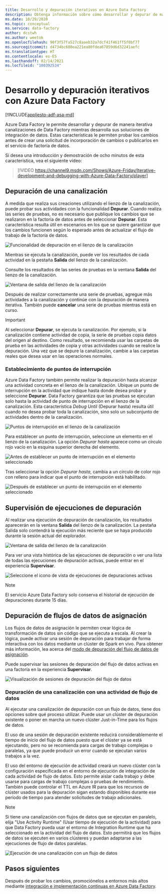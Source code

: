 ```yaml
---
title: Desarrollo y depuración iterativos en Azure Data Factory
description: Obtenga información sobre cómo desarrollar y depurar de manera iterativa las canalizaciones de Data Factory en ADF UX.
ms.date: 10/29/2020
ms.topic: conceptual
ms.service: data-factory
author: dcstwh
ms.author: weetok
ms.openlocfilehash: 90f3f57fa527c8aaeb32a7dcf41f461ff5f0bf77
ms.sourcegitcommit: d4734bc680ea221ea80fdea67859d6d32241aefc
ms.translationtype: HT
ms.contentlocale: es-ES
ms.lasthandoff: 02/14/2021
ms.locfileid: "100392534"
---
```

# <a name="iterative-development-and-debugging-with-azure-data-factory"></a>Desarrollo y depuración iterativos con Azure Data Factory
[!INCLUDE[appliesto-adf-asa-md](includes/appliesto-adf-asa-md.md)]

Azure Data Factory le permite desarrollar y depurar de manera iterativa canalizaciones de Data Factory mientras desarrolla sus soluciones de integración de datos. Estas características le permiten probar los cambios antes de crear una solicitud de incorporación de cambios o publicarlos en el servicio de factoría de datos. 

Si desea una introducción y demostración de ocho minutos de esta característica, vea el siguiente vídeo:

> [!VIDEO https://channel9.msdn.com/Shows/Azure-Friday/Iterative-development-and-debugging-with-Azure-Data-Factory/player]

## <a name="debugging-a-pipeline"></a>Depuración de una canalización

A medida que realiza sus creaciones utilizando el lienzo de la canalización, puede probar sus actividades con la funcionalidad **Depurar**. Cuando realiza las series de pruebas, no es necesario que publique los cambios que se realizaron en la factoría de datos antes de seleccionar **Depurar**. Esta característica resulta útil en escenarios en los que se quiere garantizar que los cambios funcionen según lo esperado antes de actualizar el flujo de trabajo de la factoría de datos.

![Funcionalidad de depuración en el lienzo de la canalización](media/iterative-development-debugging/iterative-development-1.png)

Mientras se ejecuta la canalización, puede ver los resultados de cada actividad en la pestaña **Salida** del lienzo de la canalización.

Consulte los resultados de las series de pruebas en la ventana **Salida** del lienzo de la canalización.

![Ventana de salida del lienzo de la canalización](media/iterative-development-debugging/iterative-development-2.png)

Después de realizar correctamente una serie de pruebas, agregue más actividades a la canalización y continúe con la depuración de manera iterativa. También puede **cancelar** una serie de pruebas mientras está en curso.

> [!IMPORTANT]
> Al seleccionar **Depurar**, se ejecuta la canalización. Por ejemplo, si la canalización contiene actividad de copia, la serie de pruebas copia datos del origen al destino. Como resultado, se recomienda usar las carpetas de prueba en las actividades de copia y otras actividades cuando se realice la depuración. Una vez que se depure la canalización, cambie a las carpetas reales que desea usar en las operaciones normales.

### <a name="setting-breakpoints"></a>Establecimiento de puntos de interrupción

Azure Data Factory también permite realizar la depuración hasta alcanzar una actividad concreta en el lienzo de la canalización. Ubique un punto de interrupción en la actividad que indique hasta donde desea probar y seleccione **Depurar**. Data Factory garantiza que las pruebas se ejecutan solo hasta la actividad de punto de interrupción en el lienzo de la canalización. Esta característica *Debug Until* (Depurar hasta) resulta útil cuando no desea probar toda la canalización, sino solo un subconjunto de actividades dentro de la canalización.

![Puntos de interrupción en el lienzo de la canalización](media/iterative-development-debugging/iterative-development-3.png)

Para establecer un punto de interrupción, seleccione un elemento en el lienzo de la canalización. La opción *Depurar hasta* aparece como un círculo rojo vacío en la esquina superior derecha del elemento.

![Antes de establecer un punto de interrupción en el elemento seleccionado](media/iterative-development-debugging/iterative-development-4.png)

Tras seleccionar la opción *Depurar hasta*, cambia a un círculo de color rojo con relleno para indicar que el punto de interrupción está habilitado.

![Después de establecer un punto de interrupción en el elemento seleccionado](media/iterative-development-debugging/iterative-development-5.png)

## <a name="monitoring-debug-runs"></a>Supervisión de ejecuciones de depuración

Al realizar una ejecución de depuración de canalización, los resultados aparecerán en la ventana **Salida** del lienzo de la canalización. La pestaña Salida solo contendrá la ejecución más reciente que se haya producido durante la sesión actual del explorador. 

![Ventana de salida del lienzo de la canalización](media/iterative-development-debugging/iterative-development-2.png)

Para ver una vista histórica de las ejecuciones de depuración o ver una lista de todas las ejecuciones de depuración activas, puede entrar en el experiencia **Supervisar**. 

![Seleccione el icono de vista de ejecuciones de depuraciones activas](media/iterative-development-debugging/view-debug-runs.png)

> [!NOTE]
> El servicio Azure Data Factory solo conserva el historial de ejecución de depuraciones durante 15 días. 

## <a name="debugging-mapping-data-flows"></a>Depuración de flujos de datos de asignación

Los flujos de datos de asignación le permiten crear lógica de transformación de datos sin código que se ejecuta a escala. Al crear la lógica, puede activar una sesión de depuración para trabajar de forma interactiva con los datos mediante un clúster de Spark en vivo. Para obtener más información, lea acerca del [modo de depuración del flujo de datos de asignación](concepts-data-flow-debug-mode.md).

Puede supervisar las sesiones de depuración del flujo de datos activas en una factoría en la experiencia **Supervisar**.

![Visualización de sesiones de depuración del flujo de datos](media/iterative-development-debugging/view-dataflow-debug-sessions.png)
 
### <a name="debugging-a-pipeline-with-a-data-flow-activity"></a>Depuración de una canalización con una actividad de flujo de datos

Al ejecutar una canalización de depuración con un flujo de datos, tiene dos opciones sobre qué proceso utilizar. Puede usar un clúster de depuración existente o poner en marcha un nuevo clúster Just-in-Time para los flujos de datos.

El uso de una sesión de depuración existente reducirá considerablemente el tiempo de inicio del flujo de datos puesto que el clúster ya se está ejecutando, pero no se recomienda para cargas de trabajo complejas o paralelas, ya que puede producir un error cuando se ejecutan varios trabajos a la vez.

El uso del entorno de ejecución de actividad creará un nuevo clúster con la configuración especificada en el entorno de ejecución de integración de cada actividad de flujo de datos. Esto permite aislar cada trabajo y debe usarse para cargas de trabajo complejas o pruebas de rendimiento. También puede controlar el TTL en Azure IR para que los recursos de clúster usados para la depuración sigan estando disponibles durante ese período de tiempo para atender solicitudes de trabajo adicionales.

> [!NOTE]
> Si tiene una canalización con flujos de datos que se ejecutan en paralelo, elija "Use Activity Runtime" (Usar tiempo de ejecución de la actividad) para que Data Factory pueda usar el entorno de Integration Runtime que ha seleccionado en la actividad del flujo de datos. Esto permitirá que los flujos de datos se ejecuten en varios clústeres y puedan adaptarse a las ejecuciones de flujo de datos paralelas.

![Ejecución de una canalización con un flujo de datos](media/iterative-development-debugging/iterative-development-dataflow.png)

## <a name="next-steps"></a>Pasos siguientes

Después de probar los cambios, promociónelos a entornos más altos mediante [integración e implementación continuas en Azure Data Factory](continuous-integration-deployment.md).
